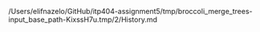 /Users/elifnazelo/GitHub/itp404-assignment5/tmp/broccoli_merge_trees-input_base_path-KixssH7u.tmp/2/History.md